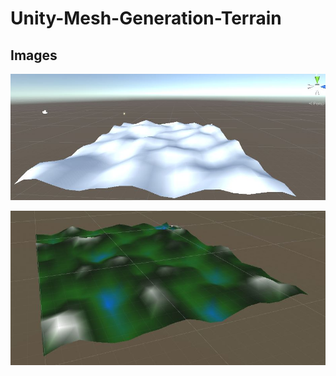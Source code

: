 # Unity-Mesh-Generation-Terrain

## Images

![Using mesh dinamic to create terrain](https://github.com/jsilvazuniga/Unity-Mesh-Generation-Terrain/blob/main/Img/terrain-mesh.JPG)

![Using mesh dinamic to create terrain - material Universal Render Pipeline  ](https://github.com/jsilvazuniga/Unity-Mesh-Generation-Terrain/blob/main/Img/terrain-mesh2.JPG)